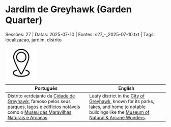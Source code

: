 
# Jardim de Greyhawk (Garden Quarter)

Sessões: 27 | Datas: 2025-07-10 | Fontes: s27_-_2025-07-10.txt | Tags: localizacao, jardim, distrito

![Jardim de Greyhawk](blank.png)

| Português | English |
|-----------|---------|
| Distrito verdejante da [Cidade de Greyhawk](cidade_de_greyhawk.md), famoso pelos seus parques, lagos e edifícios notáveis como o [Museu das Maravilhas Naturais e Arcanas](museu_das_maravilhas_naturais_e_arcanas_de_greyhawk.md). | Leafy district in the [City of Greyhawk](cidade_de_greyhawk.md), known for its parks, lakes, and home to notable buildings like the [Museum of Natural & Arcane Wonders](museu_das_maravilhas_naturais_e_arcanas_de_greyhawk.md). |




















